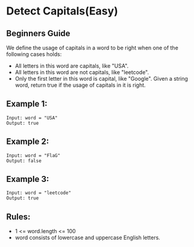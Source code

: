 # Detect Capitals(Easy)

## Beginners Guide

We define the usage of capitals in a word to be right when one of the following cases holds:

* All letters in this word are capitals, like "USA".
* All letters in this word are not capitals, like "leetcode".
* Only the first letter in this word is capital, like "Google".
Given a string word, return true if the usage of capitals in it is right.



Example 1:
---
```go=
Input: word = "USA"
Output: true
```

Example 2:
---
```go=
Input: word = "FlaG"
Output: false
```

Example 3:
---
```go=
Input: word = "leetcode"
Output: true
```

Rules:
---
* 1 <= word.length <= 100
* word consists of lowercase and uppercase English letters.